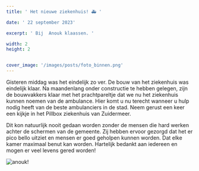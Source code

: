 ```yaml
---
title: ' Het nieuwe ziekenhuis! 🚑 '

date: ' 22 september 2023' 

excerpt: ' Bij  Anouk klaassen. '

width: 2
height: 2


cover_image: '/images/posts/foto_binnen.png'
---
```



Gisteren middag was het eindelijk zo ver. De bouw van het ziekenhuis was eindelijk klaar. Na maandenlang onder constructie te hebben gelegen, zijn de bouwvakkers klaar met het prachtpareltje dat we nu het ziekenhuis kunnen noemen van de ambulance. Hier komt u nu terecht wanneer u hulp nodig heeft van de beste ambulanciers in de stad. Neem gerust een keer een kijkje in het Pillbox ziekenhuis van Zuidermeer.

Dit kon natuurlijk nooit gedaan worden zonder de mensen die hard werken achter de schermen van de gemeente. Zij hebben ervoor gezorgd dat het er pico bello uitziet en mensen er goed geholpen kunnen worden. Dat elke kamer maximaal benut kan worden. Hartelijk bedankt aan iedereen en mogen er veel levens gered worden!

![anouk!](/images/posts/foto_buiten.png)